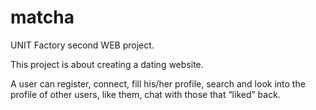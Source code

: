 # matcha
UNIT Factory second WEB project.

This project is about creating a dating website.

A user can register, connect, fill his/her profile, search and look into
the profile of other users, like them, chat with those that “liked” back.
